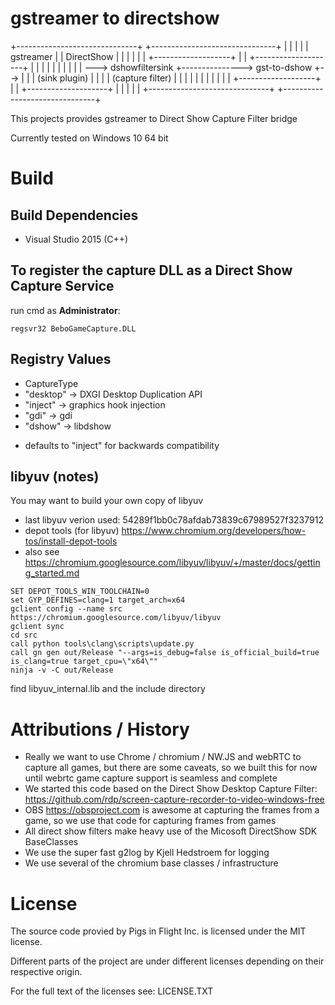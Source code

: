 # gstreamer to directshow

   +------------------------------+       +-------------------------------+
   |                              |       |                               |
   |          gstreamer           |       |          DirectShow           |
   |                              |       |                               |
   |      +-------------------+   |       |   +--------------------+      |
   |      |                   |   |       |   |                    |      |
   |   --->  dshowfiltersink  +--------------->    gst-to-dshow    +-->   |
   |      |    (sink plugin)  |   |       |   |  (capture filter)  |      |
   |      |                   |   |       |   |                    |      |
   |      +-------------------+   |       |   +--------------------+      |
   |                              |       |                               |
   +------------------------------+       +-------------------------------+


This projects provides gstreamer to Direct Show Capture Filter bridge

Currently tested on Windows 10 64 bit

# Build

## Build Dependencies
* Visual Studio 2015 (C++)

## To register the capture DLL as a Direct Show Capture Service

run cmd as __Administrator__:
```
regsvr32 BeboGameCapture.DLL
```

## Registry Values


* CaptureType
 * "desktop" -> DXGI Desktop Duplication API
 * "inject" -> graphics hook injection
 * "gdi" -> gdi
 * "dshow" -> libdshow

 - defaults to "inject" for backwards compatibility

## libyuv (notes)


You may want to build your own copy of libyuv 
* last libyuv verion used: 54289f1bb0c78afdab73839c67989527f3237912
* depot tools (for libyuv) https://www.chromium.org/developers/how-tos/install-depot-tools
* also see https://chromium.googlesource.com/libyuv/libyuv/+/master/docs/getting_started.md

```
SET DEPOT_TOOLS_WIN_TOOLCHAIN=0
set GYP_DEFINES=clang=1 target_arch=x64
gclient config --name src https://chromium.googlesource.com/libyuv/libyuv
gclient sync
cd src
call python tools\clang\scripts\update.py
call gn gen out/Release "--args=is_debug=false is_official_build=true is_clang=true target_cpu=\"x64\""
ninja -v -C out/Release
```
find libyuv_internal.lib and the include directory


# Attributions / History

* Really we want to use Chrome / chromium / NW.JS and webRTC to capture all
  games, but there are some caveats, so we built this for now until webrtc game
  capture support is seamless and complete
* We started this code based on the Direct Show Desktop Capture Filter:
  https://github.com/rdp/screen-capture-recorder-to-video-windows-free
* OBS https://obsproject.com is awesome at capturing the frames from a game,
  so we use that code for capturing frames from games
* All direct show filters make heavy use of the Micosoft DirectShow SDK
  BaseClasses
* We use the super fast g2log by Kjell Hedstroem for logging
* We use several of the chromium base classes / infrastructure

# License

The source code provied by Pigs in Flight Inc. is licensed under the MIT
license.

Different parts of the project are under different licenses depending on their
respective origin.

For the full text of the licenses see: LICENSE.TXT
